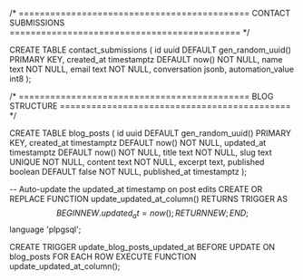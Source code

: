 /* ============================================
   CONTACT SUBMISSIONS
   ============================================ */

CREATE TABLE contact_submissions (
  id uuid DEFAULT gen_random_uuid() PRIMARY KEY,
  created_at timestamptz DEFAULT now() NOT NULL,
  name text NOT NULL,
  email text NOT NULL,
  conversation jsonb,
  automation_value int8
);

/* ============================================
   BLOG STRUCTURE
   ============================================ */

CREATE TABLE blog_posts (
  id uuid DEFAULT gen_random_uuid() PRIMARY KEY,
  created_at timestamptz DEFAULT now() NOT NULL,
  updated_at timestamptz DEFAULT now() NOT NULL,
  title text NOT NULL,
  slug text UNIQUE NOT NULL,
  content text NOT NULL,
  excerpt text,
  published boolean DEFAULT false NOT NULL,
  published_at timestamptz
);

-- Auto-update the updated_at timestamp on post edits
CREATE OR REPLACE FUNCTION update_updated_at_column()
RETURNS TRIGGER AS $$
BEGIN
    NEW.updated_at = now();
    RETURN NEW;
END;
$$ language 'plpgsql';

CREATE TRIGGER update_blog_posts_updated_at 
BEFORE UPDATE ON blog_posts 
FOR EACH ROW 
EXECUTE FUNCTION update_updated_at_column();